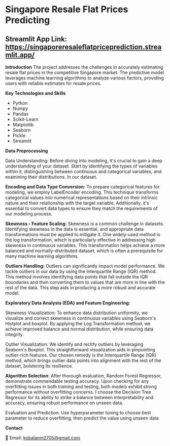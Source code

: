 # Singapore  Resale Flat Prices Predicting

## Streamlit App Link: https://singaporeresaleflatpriceprediction.streamlit.app/

**Introduction**
The project addresses the challenges in accurately estimating resale flat prices in the competitive Singapore market. The predictive model leverages machine learning algorithms to analyze various factors, providing users with reliable estimates for resale prices.

**Key Technologies and Skills**
- Python
- Numpy
- Pandas
- Scikit-Learn
- Matplotlib
- Seaborn
- Pickle
- Streamlit

**Data Preprocessing**

Data Understanding: Before diving into modeling, it's crucial to gain a deep understanding of your dataset. Start by identifying the types of variables within it, distinguishing between continuous and categorical variables, and examining their distributions. In our dataset.


**Encoding and Data Type Conversion:** To prepare categorical features for modeling, we employ LabelEncoder encoding. This technique transforms categorical values into numerical representations based on their intrinsic nature and their relationship with the target variable. Additionally, it's essential to convert data types to ensure they match the requirements of our modeling process.

**Skewness - Feature Scaling:** Skewness is a common challenge in datasets. Identifying skewness in the data is essential, and appropriate data transformations must be applied to mitigate it. One widely-used method is the log transformation, which is particularly effective in addressing high skewness in continuous variables. This transformation helps achieve a more balanced and normally-distributed dataset, which is often a prerequisite for many machine learning algorithms.

**Outliers Handling:** Outliers can significantly impact model performance. We tackle outliers in our data by using the Interquartile Range (IQR) method. This method involves identifying data points that fall outside the IQR boundaries and then converting them to values that are more in line with the rest of the data. This step aids in producing a more robust and accurate model.

**Exploratory Data Analysis (EDA) and Feature Engineering:**

Skewness Visualization: To enhance data distribution uniformity, we visualize and correct skewness in continuous variables using Seaborn's Histplot and boxplot. By applying the Log Transformation method, we achieve improved balance and normal distribution, while ensuring data integrity.

Outlier Visualization: We identify and rectify outliers by leveraging Seaborn's Boxplot. This straightforward visualization aids in pinpointing outlier-rich features. Our chosen remedy is the Interquartile Range (IQR) method, which brings outlier data points into alignment with the rest of the dataset, bolstering its resilience.

 **Algorithm Selection**: After thorough evaluation, Random Forest Regressor, demonstrate commendable testing accuracy. Upon checking for any overfitting issues in both training and testing, both models exhibit strong performance without overfitting concerns. I choose the Decision Tree Regressor for its ability to strike a balance between interpretability and accuracy, ensuring robust performance on unseen data.

Evaluation and Prediction: Use hyperparameter tuning to choose best parameter to reduce overfitting, then predict the value using unseen data

**Contact**

📧 Email: kobalanm2705@gmail.com 





